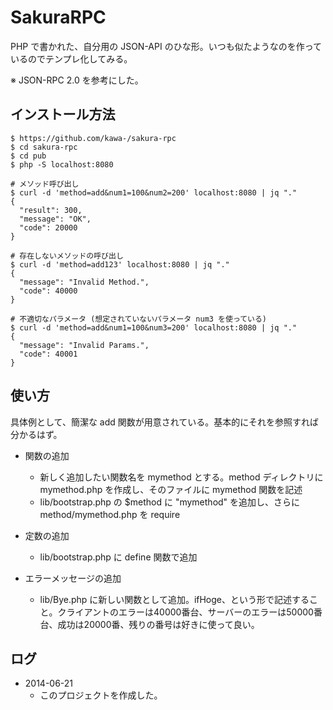 # SakuraRPC

PHP で書かれた、自分用の JSON-API のひな形。いつも似たようなのを作っているのでテンプレ化してみる。

※ JSON-RPC 2.0 を参考にした。

## インストール方法

~~~
$ https://github.com/kawa-/sakura-rpc
$ cd sakura-rpc
$ cd pub
$ php -S localhost:8080

# メソッド呼び出し
$ curl -d 'method=add&num1=100&num2=200' localhost:8080 | jq "."
{
  "result": 300,
  "message": "OK",
  "code": 20000
}

# 存在しないメソッドの呼び出し
$ curl -d 'method=add123' localhost:8080 | jq "."
{
  "message": "Invalid Method.",
  "code": 40000
}

# 不適切なパラメータ (想定されていないパラメータ num3 を使っている)
$ curl -d 'method=add&num1=100&num3=200' localhost:8080 | jq "."
{
  "message": "Invalid Params.",
  "code": 40001
}
~~~

## 使い方

具体例として、簡潔な add 関数が用意されている。基本的にそれを参照すれば分かるはず。

- 関数の追加

  - 新しく追加したい関数名を mymethod とする。method ディレクトリに mymethod.php を作成し、そのファイルに mymethod 関数を記述
  - lib/bootstrap.php の $method に "mymethod" を追加し、さらに method/mymethod.php を require

- 定数の追加
  - lib/bootstrap.php に define 関数で追加

- エラーメッセージの追加
  - lib/Bye.php に新しい関数として追加。ifHoge、という形で記述すること。クライアントのエラーは40000番台、サーバーのエラーは50000番台、成功は20000番、残りの番号は好きに使って良い。

## ログ

- 2014-06-21
  - このプロジェクトを作成した。
